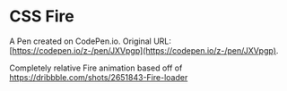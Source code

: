 # CSS Fire

A Pen created on CodePen.io. Original URL: [https://codepen.io/z-/pen/JXVpgp](https://codepen.io/z-/pen/JXVpgp).

Completely relative Fire animation based off of https://dribbble.com/shots/2651843-Fire-loader